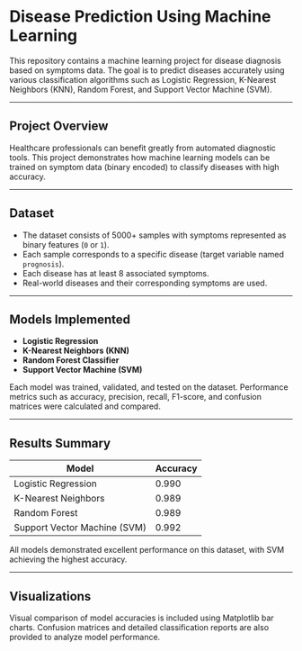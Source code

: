 # Disease Prediction Using Machine Learning

This repository contains a machine learning project for disease diagnosis based on symptoms data. The goal is to predict diseases accurately using various classification algorithms such as Logistic Regression, K-Nearest Neighbors (KNN), Random Forest, and Support Vector Machine (SVM).

---

## Project Overview

Healthcare professionals can benefit greatly from automated diagnostic tools. This project demonstrates how machine learning models can be trained on symptom data (binary encoded) to classify diseases with high accuracy.

---

## Dataset

- The dataset consists of 5000+ samples with symptoms represented as binary features (`0` or `1`).
- Each sample corresponds to a specific disease (target variable named `prognosis`).
- Each disease has at least 8 associated symptoms.
- Real-world diseases and their corresponding symptoms are used.

---

## Models Implemented

- **Logistic Regression**
- **K-Nearest Neighbors (KNN)**
- **Random Forest Classifier**
- **Support Vector Machine (SVM)**

Each model was trained, validated, and tested on the dataset. Performance metrics such as accuracy, precision, recall, F1-score, and confusion matrices were calculated and compared.

---

## Results Summary

| Model               | Accuracy |
|---------------------|----------|
| Logistic Regression  | 0.990    |
| K-Nearest Neighbors  | 0.989    |
| Random Forest       | 0.989    |
| Support Vector Machine (SVM) | 0.992    |

All models demonstrated excellent performance on this dataset, with SVM achieving the highest accuracy.

---

## Visualizations

Visual comparison of model accuracies is included using Matplotlib bar charts. Confusion matrices and detailed classification reports are also provided to analyze model performance.
